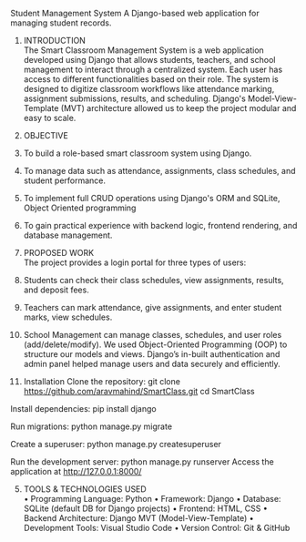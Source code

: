 Student Management System
A Django-based web application for managing student records.

1. INTRODUCTION  
The Smart Classroom Management System is a web application developed using Django that allows students, teachers, and school management to interact through a centralized system. Each user has access to different functionalities based on their role. The system is designed to digitize classroom workflows like attendance marking, assignment submissions, results, and scheduling. 
Django's Model-View-Template (MVT) architecture allowed us to keep the project modular and easy to scale. 
  
2. OBJECTIVE  
1.	To build a role-based smart classroom system using Django. 
2.	To manage data such as attendance, assignments, class schedules, and student performance. 
3.	To implement full CRUD operations using Django's ORM and SQLite, Object Oriented programming  
4.	To gain practical experience with backend logic, frontend rendering, and database management. 
 
3. PROPOSED WORK   
The project provides a login portal for three types of users: 
1.	Students can check their class schedules, view assignments, results, and deposit fees. 
2.	Teachers can mark attendance, give assignments, and enter student marks, view schedules. 
3.	School Management can manage classes, schedules, and user roles (add/delete/modify). 
We used Object-Oriented Programming (OOP) to structure our models and views. Django’s in-built authentication and admin panel helped manage users and data securely and efficiently. 


4. Installation
Clone the repository:
git clone https://github.com/aravmahind/SmartClass.git
cd SmartClass

Install dependencies:
pip install django

Run migrations:
python manage.py migrate

Create a superuser:
python manage.py createsuperuser

Run the development server:
python manage.py runserver
Access the application at http://127.0.0.1:8000/


5.	TOOLS & TECHNOLOGIES USED  
•  Programming Language: Python 
•  Framework: Django 
•	Database: SQLite (default DB for Django projects) 
•	Frontend: HTML, CSS 
•	Backend Architecture: Django MVT (Model-View-Template) 
•	Development Tools: Visual Studio Code 
•	Version Control: Git & GitHub
